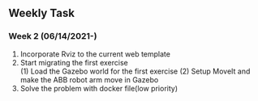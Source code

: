 ## Weekly Task

### Week 2 (06/14/2021-)
1. Incorporate Rviz to the current web template
2. Start migrating the first exercise  
(1) Load the Gazebo world for the first exercise
(2) Setup MoveIt and make the ABB robot arm move in Gazebo
3. Solve the problem with docker file(low priority)